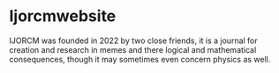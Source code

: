 # Ijorcmwebsite
IJORCM was founded in 2022 by two close friends, it is a journal for creation and research in memes and there logical and mathematical consequences, though it may sometimes even concern physics as well.
